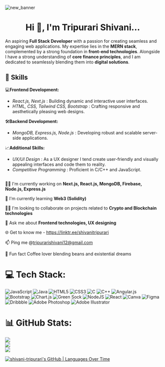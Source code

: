 
![new_banner](https://github.com/shivani-tripurari/shivani-tripurari/assets/96899982/cddd01bd-1a7a-4cbc-b9a3-2e2a5fd892f7)

<h1 align="center">Hi 👋, I'm Tripurari Shivani...</h1>

An aspiring **Full Stack Developer** with a passion for creating seamless and engaging web applications. My expertise lies in the **MERN stack**, complemented by a strong foundation in **front-end technologies**. Alongside I have a strong understanding of **core finance principles**, and I am dedicated to seamlessly blending them into **digital solutions**.


##  🎯 Skills

💻**Frontend Development:** 

- *React.js, Next.js* : Building dynamic and interactive user interfaces.
- *HTML, CSS, Tailwind CSS, Bootstrap* : Crafting responsive and aesthetically pleasing web designs.

🛠**Backend Development:**

- *MongoDB, Express.js, Node.js* : Developing robust and scalable server-side applications.

📈**Additional Skills:**

- *UX/UI Design* : As a UX designer I tend create user-friendly and visually appealing interfaces and code them to reality.
- *Competitive Programming* : Proficient in C/C++ and JavaScript.


## 
👩‍💻 I'm currently working on **Next.js, React.js, MongoDB, Firebase, Node.js, Express.js**

🧠 I'm currently learning **Web3 (Solidity)**

👯‍♀️ I'm looking to collaborate on projects related to **Crypto and Blockchain technologies**

💬 Ask me about **Frontend technologies, UX designing**

🌐 Get to know me - https://linktr.ee/shivanitripurari

📫 Ping me @tripurarishivani12@gmail.com

🌱 Fun fact Coffee lover blending beans and existential dreams



# 💻 Tech Stack:
![JavaScript](https://img.shields.io/badge/javascript-%23323330.svg?style=for-the-badge&logo=javascript&logoColor=%23F7DF1E) ![Java](https://img.shields.io/badge/java-%23ED8B00.svg?style=for-the-badge&logo=java&logoColor=white) ![HTML5](https://img.shields.io/badge/html5-%23E34F26.svg?style=for-the-badge&logo=html5&logoColor=white) ![CSS3](https://img.shields.io/badge/css3-%231572B6.svg?style=for-the-badge&logo=css3&logoColor=white) ![C](https://img.shields.io/badge/c-%2300599C.svg?style=for-the-badge&logo=c&logoColor=white) ![C++](https://img.shields.io/badge/c++-%2300599C.svg?style=for-the-badge&logo=c%2B%2B&logoColor=white) ![Angular.js](https://img.shields.io/badge/angular.js-%23E23237.svg?style=for-the-badge&logo=angularjs&logoColor=white) ![Bootstrap](https://img.shields.io/badge/bootstrap-%23563D7C.svg?style=for-the-badge&logo=bootstrap&logoColor=white) ![Chart.js](https://img.shields.io/badge/chart.js-F5788D.svg?style=for-the-badge&logo=chart.js&logoColor=white) ![Green Sock](https://img.shields.io/badge/green%20sock-88CE02?style=for-the-badge&logo=greensock&logoColor=white) ![NodeJS](https://img.shields.io/badge/node.js-6DA55F?style=for-the-badge&logo=node.js&logoColor=white) ![React](https://img.shields.io/badge/react-%2320232a.svg?style=for-the-badge&logo=react&logoColor=%2361DAFB) ![Canva](https://img.shields.io/badge/Canva-%2300C4CC.svg?style=for-the-badge&logo=Canva&logoColor=white) 	![Figma](https://img.shields.io/badge/figma-%23F24E1E.svg?style=for-the-badge&logo=figma&logoColor=white) ![Dribbble](https://img.shields.io/badge/Dribbble-EA4C89?style=for-the-badge&logo=dribbble&logoColor=white) ![Adobe Photoshop](https://img.shields.io/badge/adobephotoshop-%2331A8FF.svg?style=for-the-badge&logo=adobephotoshop&logoColor=white) ![Adobe Illustrator](https://img.shields.io/badge/adobeillustrator-%23FF9A00.svg?style=for-the-badge&logo=adobeillustrator&logoColor=white)
# 📊 GitHub Stats:
![](https://github-readme-stats.vercel.app/api?username=shivani-tripurari&theme=light&hide_border=false&include_all_commits=true&count_private=true)<br/>
![](https://github-readme-streak-stats.herokuapp.com/?user=shivani-tripurari&theme=light&hide_border=false)<br/>
![](https://github-readme-stats.vercel.app/api/top-langs/?username=shivani-tripurari&theme=light&hide_border=false&include_all_commits=true&count_private=true&layout=compact)



[![shivani-tripurari's GitHub | Languages Over Time](https://stats.quine.sh/shivani-tripurari/languages-over-time?theme=light)](https://quine.sh?utm_source=widgets&utm_campaign=shivani-tripurari)

